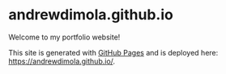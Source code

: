 # andrewdimola.github.io
Welcome to my portfolio website! 

This site is generated with [GitHub Pages](https://pages.github.com/) and is deployed here: https://andrewdimola.github.io/.
